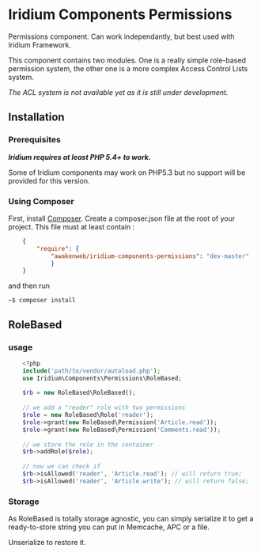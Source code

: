 Iridium Components Permissions
===========================

Permissions component. Can work independantly, but best used with Iridium Framework.

This component contains two modules.
One is a really simple role-based permission system, the other one is a more complex Access Control Lists system.

*The ACL system is not available yet as it is still under development.*

Installation
------------
### Prerequisites

***Iridium requires at least PHP 5.4+ to work.***

Some of Iridium components may work on PHP5.3 but no support will be provided for this version.

### Using Composer
First, install [Composer](http://getcomposer.org/ "Composer").
Create a composer.json file at the root of your project. This file must at least contain :
```json
    {
        "require": {
            "awakenweb/iridium-components-permissions": "dev-master"
            }
    }
```
and then run

    ~$ composer install

## RoleBased
### usage

```php
    <?php
    include('path/to/vendor/autoload.php');
    use Iridium\Components\Permissions\RoleBased;
    
    $rb = new RoleBased\RoleBased();
    
    // we add a "reader" role with two permissions
    $role = new RoleBased\Role('reader');
    $role->grant(new RoleBased\Permission('Article.read'));
    $role->grant(new RoleBased\Permission('Comments.read'));
    
    // we store the role in the container
    $rb->addRole($role);
    
    // now we can check if 
    $rb->isAllowed('reader', 'Article.read'); // will return true;
    $rb->isAllowed('reader', 'Article.write'); // will return false;
```
### Storage

As RoleBased is totally storage agnostic, you can simply serialize it to get a ready-to-store string you can put in Memcache, APC or a file.

Unserialize to restore it.
